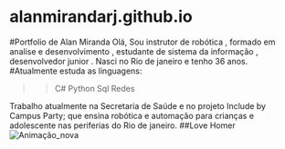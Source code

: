 # alanmirandarj.github.io

#Portfolio de Alan Miranda 
Olá, Sou instrutor de robótica , formado em analise e desenvolvimento , estudante de sistema da informação , desenvolvedor junior . 
Nasci no Rio de janeiro e tenho 36 anos.
#Atualmente estuda as linguagens:

>>C#
>>Python
>>Sql 
>>Redes
 
Trabalho atualmente na Secretaria de Saúde e no projeto Include by Campus Party; que ensina robótica e automação para crianças e adolescente nas periferias do Rio de janeiro.
 ##Love Homer
![Animação_nova](https://www.tenhomaisdiscosqueamigos.com/wp-content/uploads/2019/01/homer-simpson-gif.jpg)

